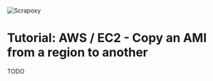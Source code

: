![Scrapoxy](https://raw.githubusercontent.com/fabienvauchelles/scrapoxy/master/docs/logo.png)


# Tutorial: AWS / EC2 - Copy an AMI from a region to another

TODO